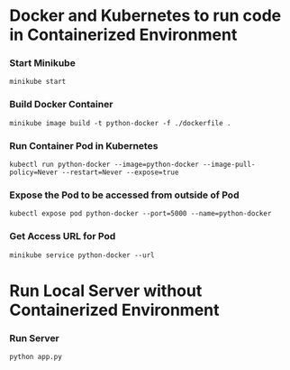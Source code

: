 # Docker and Kubernetes to run code in Containerized Environment

<!-- Start Minikube -->
### Start Minikube
```
minikube start
```

<!-- Build Docker Container -->
### Build Docker Container
```
minikube image build -t python-docker -f ./dockerfile .
```

<!-- Run Container Pod in Kubernetes -->
### Run Container Pod in Kubernetes
```
kubectl run python-docker --image=python-docker --image-pull-policy=Never --restart=Never --expose=true
```

<!-- Expose the Pod to be accessed from outside of Pod -->
### Expose the Pod to be accessed from outside of Pod
```
kubectl expose pod python-docker --port=5000 --name=python-docker
```

<!-- Get Access URL for Pod -->
### Get Access URL for Pod
```
minikube service python-docker --url
```

# Run Local Server without Containerized Environment

<!-- Run Server -->
### Run Server
```
python app.py
```